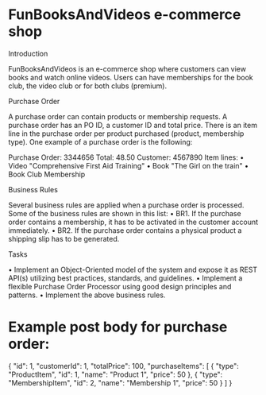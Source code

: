 # FunBooksAndVideos e-commerce shop

Introduction

FunBooksAndVideos is an e-commerce shop where customers can view books and watch online videos. Users can have memberships for the book club, the video club or for both clubs (premium).

Purchase Order

A purchase order can contain products or membership requests. A purchase order has an PO ID, a customer ID and total price. There is an item line in the purchase order per product purchased (product, membership type). One example of a purchase order is the following:

Purchase Order: 3344656
Total: 48.50
Customer: 4567890
Item lines:
• Video "Comprehensive First Aid Training"
• Book "The Girl on the train"
• Book Club Membership

Business Rules

Several business rules are applied when a purchase order is processed. Some of the business rules are shown in this list:
• BR1. If the purchase order contains a membership, it has to be activated in the customer account immediately.
• BR2. If the purchase order contains a physical product a shipping slip has to be generated.

Tasks

• Implement an Object-Oriented model of the system and expose it as REST API(s) utilizing best practices, standards, and guidelines.
• Implement a flexible Purchase Order Processor using good design principles and patterns.
• Implement the above business rules.

# Example post body for purchase order:

{
    "id": 1,
    "customerId": 1,
    "totalPrice": 100,
    "purchaseItems": [
        {
            "type": "ProductItem",
            "id": 1,
            "name": "Product 1",
            "price": 50
        },
        {
            "type": "MembershipItem",
            "id": 2,
            "name": "Membership 1",
            "price": 50
        }
    ]
}
